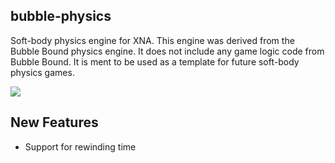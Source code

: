 bubble-physics
--------------

Soft-body physics engine for XNA. This engine was derived from the Bubble Bound physics engine. It does not include any game logic code from Bubble Bound. It is ment to be used as a template for future soft-body physics games.

<img src="https://github.com/zfedoran/bubble-physics/raw/master/screenshot.png">

New Features
------------

  *  Support for rewinding time